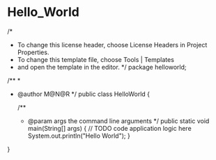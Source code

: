 # Hello_World

/*
 * To change this license header, choose License Headers in Project Properties.
 * To change this template file, choose Tools | Templates
 * and open the template in the editor.
 */
package helloworld;

/**
 *
 * @author M@N@R
 */
public class HelloWorld {

    /**
     * @param args the command line arguments
     */
    public static void main(String[] args) {
        // TODO code application logic here
        System.out.println("Hello World");
    }
    
}
